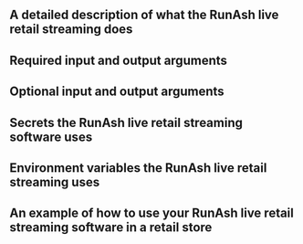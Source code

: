 ## A detailed description of what the RunAsh live retail streaming does
## Required input and output arguments
## Optional input and output arguments
## Secrets the RunAsh live retail streaming software uses
## Environment variables the RunAsh live retail streaming uses
## An example of how to use your RunAsh live retail streaming software in a retail store 
